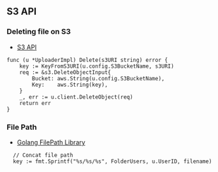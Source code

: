## S3 API 

### Deleting file on S3
- [S3 API](https://docs.aws.amazon.com/sdk-for-go/api/service/s3/)
```golang
func (u *UploaderImpl) Delete(s3URI string) error {
	key := KeyFromS3URI(u.config.S3BucketName, s3URI)
	req := &s3.DeleteObjectInput{
		Bucket: aws.String(u.config.S3BucketName),
		Key:    aws.String(key),
	}
	_, err := u.client.DeleteObject(req)
	return err
}
```

### File Path 
- [Golang FilePath Library](https://golang.org/pkg/path/filepath/#Ext)
```golang
  // Concat file path 
  key := fmt.Sprintf("%s/%s/%s", FolderUsers, u.UserID, filename)
```
